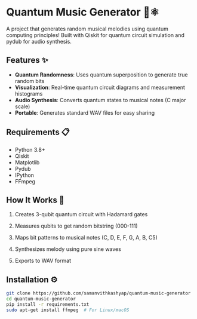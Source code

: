 # Quantum Music Generator 🎵⚛️

A project that generates random musical melodies using quantum computing principles! Built with Qiskit for quantum circuit simulation and pydub for audio synthesis.


## Features ✨
- **Quantum Randomness**: Uses quantum superposition to generate true random bits
- **Visualization**: Real-time quantum circuit diagrams and measurement histograms
- **Audio Synthesis**: Converts quantum states to musical notes (C major scale)
- **Portable**: Generates standard WAV files for easy sharing

## Requirements 📋
- Python 3.8+
- Qiskit
- Matplotlib
- Pydub
- IPython
- FFmpeg

## How It Works 🔮
1. Creates 3-qubit quantum circuit with Hadamard gates

2. Measures qubits to get random bitstring (000-111)

3. Maps bit patterns to musical notes (C, D, E, F, G, A, B, C5)

4. Synthesizes melody using pure sine waves

5. Exports to WAV format


## Installation ⚙️
```bash
git clone https://github.com/samanvithkashyap/quantum-music-generator
cd quantum-music-generator
pip install -r requirements.txt
sudo apt-get install ffmpeg  # For Linux/macOS

